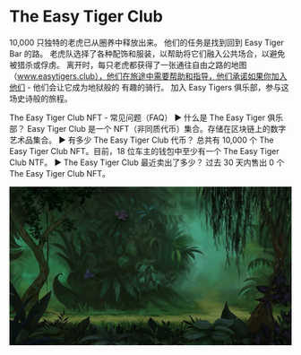 # The Easy Tiger Club

10,000 只独特的老虎已从圈养中释放出来。 他们的任务是找到回到 Easy Tiger Bar 的路。 老虎队选择了各种配饰和服装，以帮助将它们融入公共场合，以避免被猎杀或俘虏。 离开时，每只老虎都获得了一张通往自由之路的地图（www.easytigers.club），他们在旅途中需要帮助和指导，他们承诺如果你加入他们 - 他们会让它成为地狱般的 有趣的骑行。 加入 Easy Tigers 俱乐部，参与这场史诗般的旅程。

The Easy Tiger Club NFT - 常见问题（FAQ）
▶ 什么是 The Easy Tiger 俱乐部？
Easy Tiger Club 是一个 NFT（非同质代币）集合。存储在区块链上的数字艺术品集合。
▶ 有多少 The Easy Tiger Club 代币？
总共有 10,000 个 The Easy Tiger Club NFT。目前，18 位车主的钱包中至少有一个 The Easy Tiger Club NTF。
▶ The Easy Tiger Club 最近卖出了多少？
过去 30 天内售出 0 个 The Easy Tiger Club NFT。

![NFT](unnamed.jpg)
